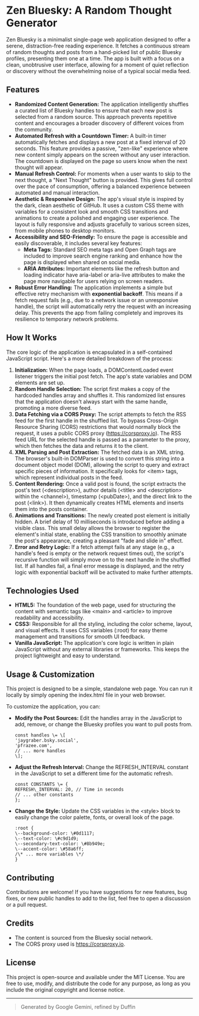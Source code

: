 # **Zen Bluesky: A Random Thought Generator**

Zen Bluesky is a minimalist single-page web application designed to offer a serene, distraction-free reading experience. It fetches a continuous stream of random thoughts and posts from a hand-picked list of public Bluesky profiles, presenting them one at a time. The app is built with a focus on a clean, unobtrusive user interface, allowing for a moment of quiet reflection or discovery without the overwhelming noise of a typical social media feed.

## **Features**

* **Randomized Content Generation:** The application intelligently shuffles a curated list of Bluesky handles to ensure that each new post is selected from a random source. This approach prevents repetitive content and encourages a broader discovery of different voices from the community.  
* **Automated Refresh with a Countdown Timer:** A built-in timer automatically fetches and displays a new post at a fixed interval of 20 seconds. This feature provides a passive, "zen-like" experience where new content simply appears on the screen without any user interaction. The countdown is displayed on the page so users know when the next thought will appear.  
* **Manual Refresh Control:** For moments when a user wants to skip to the next thought, a "Next Thought" button is provided. This gives full control over the pace of consumption, offering a balanced experience between automated and manual interaction.  
* **Aesthetic & Responsive Design:** The app's visual style is inspired by the dark, clean aesthetic of GitHub. It uses a custom CSS theme with variables for a consistent look and smooth CSS transitions and animations to create a polished and engaging user experience. The layout is fully responsive and adjusts gracefully to various screen sizes, from mobile phones to desktop monitors.  
* **Accessibility and SEO-Friendly:** To ensure the page is accessible and easily discoverable, it includes several key features:  
  * **Meta Tags:** Standard SEO meta tags and Open Graph tags are included to improve search engine ranking and enhance how the page is displayed when shared on social media.  
  * **ARIA Attributes:** Important elements like the refresh button and loading indicator have aria-label or aria-live attributes to make the page more navigable for users relying on screen readers.  
* **Robust Error Handling:** The application implements a simple but effective retry mechanism with **exponential backoff**. This means if a fetch request fails (e.g., due to a network issue or an unresponsive handle), the script will automatically retry the request with an increasing delay. This prevents the app from failing completely and improves its resilience to temporary network problems.

## **How It Works**

The core logic of the application is encapsulated in a self-contained JavaScript script. Here's a more detailed breakdown of the process:

1. **Initialization:** When the page loads, a DOMContentLoaded event listener triggers the initial post fetch. The app's state variables and DOM elements are set up.  
2. **Random Handle Selection:** The script first makes a copy of the hardcoded handles array and shuffles it. This randomized list ensures that the application doesn't always start with the same handle, promoting a more diverse feed.  
3. **Data Fetching via a CORS Proxy:** The script attempts to fetch the RSS feed for the first handle in the shuffled list. To bypass Cross-Origin Resource Sharing (CORS) restrictions that would normally block the request, it uses a public CORS proxy (https://corsproxy.io). The RSS feed URL for the selected handle is passed as a parameter to the proxy, which then fetches the data and returns it to the client.  
4. **XML Parsing and Post Extraction:** The fetched data is an XML string. The browser's built-in DOMParser is used to convert this string into a document object model (DOM), allowing the script to query and extract specific pieces of information. It specifically looks for \<item\> tags, which represent individual posts in the feed.  
5. **Content Rendering:** Once a valid post is found, the script extracts the post's text (\<description\>), author details (\<title\> and \<description\> within the \<channel\>), timestamp (\<pubDate\>), and the direct link to the post (\<link\>). It then dynamically creates HTML elements and inserts them into the posts container.  
6. **Animations and Transitions:** The newly created post element is initially hidden. A brief delay of 10 milliseconds is introduced before adding a visible class. This small delay allows the browser to register the element's initial state, enabling the CSS transition to smoothly animate the post's appearance, creating a pleasant "fade and slide in" effect.  
7. **Error and Retry Logic:** If a fetch attempt fails at any stage (e.g., a handle's feed is empty or the network request times out), the script's recursive function will simply move on to the next handle in the shuffled list. If all handles fail, a final error message is displayed, and the retry logic with exponential backoff will be activated to make further attempts.

## **Technologies Used**

* **HTML5:** The foundation of the web page, used for structuring the content with semantic tags like \<main\> and \<article\> to improve readability and accessibility.  
* **CSS3:** Responsible for all the styling, including the color scheme, layout, and visual effects. It uses CSS variables (:root) for easy theme management and transitions for smooth UI feedback.  
* **Vanilla JavaScript:** The application's core logic is written in plain JavaScript without any external libraries or frameworks. This keeps the project lightweight and easy to understand.

## **Usage & Customization**

This project is designed to be a simple, standalone web page. You can run it locally by simply opening the index.html file in your web browser.

To customize the application, you can:

* **Modify the Post Sources:** Edit the handles array in the JavaScript to add, remove, or change the Bluesky profiles you want to pull posts from.
  ```
  const handles \= \[
  'jaygraber.bsky.social',
  'pfrazee.com',
  // ... more handles
  \];
  
* **Adjust the Refresh Interval:** Change the REFRESH\_INTERVAL constant in the JavaScript to set a different time for the automatic refresh.
  ```
  const CONSTANTS \= {
  REFRESH\_INTERVAL: 20, // Time in seconds
  // ... other constants
  };

* **Change the Style:** Update the CSS variables in the \<style\> block to easily change the color palette, fonts, or overall look of the page.
  ```
  :root {
  \--background-color: \#0d1117;
  \--text-color: \#c9d1d9;
  \--secondary-text-color: \#8b949e;
  \--accent-color: \#58a6ff;
  /\* ... more variables \*/
  }
  
## **Contributing**

Contributions are welcome\! If you have suggestions for new features, bug fixes, or new public handles to add to the list, feel free to open a discussion or a pull request.

## **Credits**

* The content is sourced from the Bluesky social network.  
* The CORS proxy used is https://corsproxy.io.

## **License**

This project is open-source and available under the MIT License. You are free to use, modify, and distribute the code for any purpose, as long as you include the original copyright and license notice.

---

> Generated by Google Gemini, refined by Duffin
